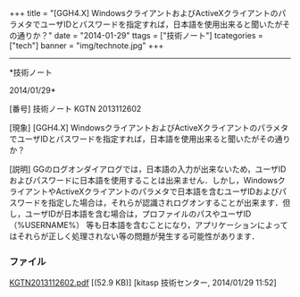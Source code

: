 ﻿+++
title = "[GGH4.X] WindowsクライアントおよびActiveXクライアントのパラメタでユーザIDとパスワードを指定すれば，日本語を使用出来ると聞いたがその通りか？"
date = "2014-01-29"
ttags = ["技術ノート"]
tcategories = ["tech"]
banner = "img/technote.jpg"
+++

-----------------------------------------------------------------------------------------------------------------------------

*技術ノート

2014/01/29*


[番号]
技術ノート KGTN 2013112602

[現象]
[GGH4.X]
WindowsクライアントおよびActiveXクライアントのパラメタでユーザIDとパスワードを指定すれば，日本語を使用出来ると聞いたがその通りか？

[説明]
GGのログオンダイアログでは，日本語の入力が出来ないため，ユーザIDおよびパスワードに日本語を使用することは出来ません．しかし，WindowsクライアントやActiveXクライアントのパラメタで日本語を含むユーザIDおよびパスワードを指定した場合は，それらが認識されログオンすることが出来ます．但し，ユーザIDが日本語を含む場合は，プロファイルのパスやユーザID
（%USERNAME%）
等も日本語を含むことになり，アプリケーションによってはそれらが正しく処理されない等の問題が発生する可能性があります．


### ファイル

 
 


[KGTN2013112602.pdf](http://techreport.kitasp.net/attachments/download/1422/KGTN2013112602.pdf)
 [(52.9 KB)] [kitasp 技術センター, 2014/01/29
11:52]


 


 

